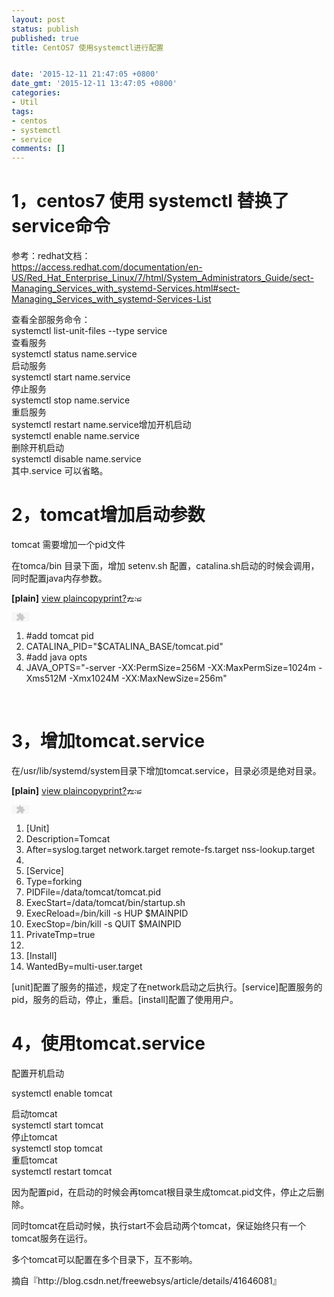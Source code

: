 ```yaml
---
layout: post
status: publish
published: true
title: CentOS7 使用systemctl进行配置


date: '2015-12-11 21:47:05 +0800'
date_gmt: '2015-12-11 13:47:05 +0800'
categories:
- Util
tags:
- centos
- systemctl
- service
comments: []
---
```

<h1>1，centos7 使用 systemctl 替换了 service命令</h1>
<div>参考：redhat文档：</div>
<div><a href="https://access.redhat.com/documentation/en-US/Red_Hat_Enterprise_Linux/7/html/System_Administrators_Guide/sect-Managing_Services_with_systemd-Services.html#sect-Managing_Services_with_systemd-Services-List" target="_blank">https://access.redhat.com/documentation/en-US/Red_Hat_Enterprise_Linux/7/html/System_Administrators_Guide/sect-Managing_Services_with_systemd-Services.html#sect-Managing_Services_with_systemd-Services-List</a></div>
<p>查看全部服务命令：<br />
systemctl list-unit-files --type service<br />
查看服务<br />
systemctl status name.service<br />
启动服务<br />
systemctl start name.service<br />
停止服务<br />
systemctl stop name.service<br />
重启服务<br />
systemctl restart name.service增加开机启动<br />
systemctl enable name.service<br />
删除开机启动<br />
systemctl disable name.service<br />
其中.service 可以省略。</p>
<h1><a name="t1"></a></h1>
<h1><a name="t2"></a>2，tomcat增加启动参数</h1>
<div></div>
<p>tomcat 需要增加一个pid文件</p>
<p>在tomca/bin 目录下面，增加&nbsp;setenv.sh 配置，catalina.sh启动的时候会调用，同时配置java内存参数。</p>
<div class="dp-highlighter bg_plain">
<div class="bar">
<div class="tools"><b>[plain]</b> <a class="ViewSource" title="view plain" href="http://blog.csdn.net/freewebsys/article/details/41646081#">view plain</a><a class="CopyToClipboard" title="copy" href="http://blog.csdn.net/freewebsys/article/details/41646081#">copy</a><a class="PrintSource" title="print" href="http://blog.csdn.net/freewebsys/article/details/41646081#">print</a><a class="About" title="?" href="http://blog.csdn.net/freewebsys/article/details/41646081#">?</a><a title="在CODE上查看代码片" href="https://code.csdn.net/snippets/538184" target="_blank"><img src="https://code.csdn.net/assets/CODE_ico.png" alt="在CODE上查看代码片" width="12" height="12" /></a><a title="派生到我的代码片" href="https://code.csdn.net/snippets/538184/fork" target="_blank"><img src="https://code.csdn.net/assets/ico_fork.svg" alt="派生到我的代码片" width="12" height="12" /></a></p>
<div><embed id="ZeroClipboardMovie_1" src="http://static.blog.csdn.net/scripts/ZeroClipboard/ZeroClipboard.swf" type="application/x-shockwave-flash" width="29" height="15" align="middle" name="ZeroClipboardMovie_1"></embed></div>
</div>
</div>
<ol start="1">
<li class="alt">#add&nbsp;tomcat&nbsp;pid</li>
<li class="">CATALINA_PID="$CATALINA_BASE/tomcat.pid"</li>
<li class="alt">#add&nbsp;java&nbsp;opts</li>
<li class="">JAVA_OPTS="-server&nbsp;-XX:PermSize=256M&nbsp;-XX:MaxPermSize=1024m&nbsp;-Xms512M&nbsp;-Xmx1024M&nbsp;-XX:MaxNewSize=256m"</li>
</ol>
</div>
<p>&nbsp;</p>
<h1><a name="t3"></a>3，增加tomcat.service</h1>
<p>在/usr/lib/systemd/system目录下增加tomcat.service，目录必须是绝对目录。</p>
<div class="dp-highlighter bg_plain">
<div class="bar">
<div class="tools"><b>[plain]</b> <a class="ViewSource" title="view plain" href="http://blog.csdn.net/freewebsys/article/details/41646081#">view plain</a><a class="CopyToClipboard" title="copy" href="http://blog.csdn.net/freewebsys/article/details/41646081#">copy</a><a class="PrintSource" title="print" href="http://blog.csdn.net/freewebsys/article/details/41646081#">print</a><a class="About" title="?" href="http://blog.csdn.net/freewebsys/article/details/41646081#">?</a><a title="在CODE上查看代码片" href="https://code.csdn.net/snippets/538184" target="_blank"><img src="https://code.csdn.net/assets/CODE_ico.png" alt="在CODE上查看代码片" width="12" height="12" /></a><a title="派生到我的代码片" href="https://code.csdn.net/snippets/538184/fork" target="_blank"><img src="https://code.csdn.net/assets/ico_fork.svg" alt="派生到我的代码片" width="12" height="12" /></a></p>
<div><embed id="ZeroClipboardMovie_2" src="http://static.blog.csdn.net/scripts/ZeroClipboard/ZeroClipboard.swf" type="application/x-shockwave-flash" width="29" height="15" align="middle" name="ZeroClipboardMovie_2"></embed></div>
</div>
</div>
<ol start="1">
<li class="alt">[Unit]</li>
<li class="">Description=Tomcat</li>
<li class="alt">After=syslog.target&nbsp;network.target&nbsp;remote-fs.target&nbsp;nss-lookup.target</li>
<li class=""></li>
<li class="alt">[Service]</li>
<li class="">Type=forking</li>
<li class="alt">PIDFile=/data/tomcat/tomcat.pid</li>
<li class="">ExecStart=/data/tomcat/bin/startup.sh</li>
<li class="alt">ExecReload=/bin/kill&nbsp;-s&nbsp;HUP&nbsp;$MAINPID</li>
<li class="">ExecStop=/bin/kill&nbsp;-s&nbsp;QUIT&nbsp;$MAINPID</li>
<li class="alt">PrivateTmp=true</li>
<li class=""></li>
<li class="alt">[Install]</li>
<li class="">WantedBy=multi-user.target</li>
</ol>
</div>
<p>[unit]配置了服务的描述，规定了在network启动之后执行。[service]配置服务的pid，服务的启动，停止，重启。[install]配置了使用用户。</p>
<h1><a name="t4"></a>4，使用tomcat.service</h1>
<p>配置开机启动</p>
<p>systemctl enable tomcat</p>
<p>启动tomcat<br />
systemctl start tomcat<br />
停止tomcat<br />
systemctl stop tomcat<br />
重启tomcat<br />
systemctl restart tomcat</p>
<p>因为配置pid，在启动的时候会再tomcat根目录生成tomcat.pid文件，停止之后删除。</p>
<p>同时tomcat在启动时候，执行start不会启动两个tomcat，保证始终只有一个tomcat服务在运行。</p>
<p>多个tomcat可以配置在多个目录下，互不影响。</p>
<p>摘自『http://blog.csdn.net/freewebsys/article/details/41646081』</p>
